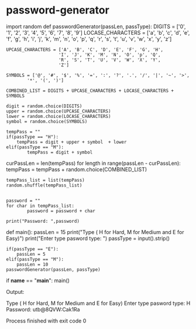 # password-generator
import random
def passwordGenerator(passLen, passType):
    DIGITS = ['0', '1', '2', '3', '4', '5', '6', '7', '8', '9'] 
    LOCASE_CHARACTERS = ['a', 'b', 'c', 'd', 'e', 'f', 'g', 'h', 
                        'i', 'j', 'k', 'm', 'n', 'o', 'p', 'q', 
                        'r', 's', 't', 'u', 'v', 'w', 'x', 'y', 
                        'z'] 

    UPCASE_CHARACTERS = ['A', 'B', 'C', 'D', 'E', 'F', 'G', 'H', 
                        'I', 'J', 'K', 'M', 'N', 'O', 'p', 'Q', 
                        'R', 'S', 'T', 'U', 'V', 'W', 'X', 'Y', 
                        'Z'] 

    SYMBOLS = ['@', '#', '$', '%', '=', ':', '?', '.', '/', '|', '~', '>', 
            '*', '(', ')'] 

    COMBINED_LIST = DIGITS + UPCASE_CHARACTERS + LOCASE_CHARACTERS + SYMBOLS 

    digit = random.choice(DIGITS) 
    upper = random.choice(UPCASE_CHARACTERS) 
    lower = random.choice(LOCASE_CHARACTERS) 
    symbol = random.choice(SYMBOLS) 
    
    tempPass = ""
    if(passType == "H"):
        tempPass = digit + upper + symbol  + lower 
    elif(passType == "M"):
            tempPass = digit + symbol
  curPassLen = len(tempPass)
    for length in range(passLen -  curPassLen): 
        tempPass = tempPass + random.choice(COMBINED_LIST) 

    tempPass_list = list(tempPass) 
    random.shuffle(tempPass_list) 


    password = "" 
    for char in tempPass_list: 
            password = password + char

    print("Password: ",password) 


def main():
    passLen = 15
    print("Type ( H for Hard, M for Medium and E for Easy)")
    print("Enter type pasword type: ")
    passType = input().strip()
    
    if(passType == "E"):
        passLen = 5
    elif(passType == "M"):
        passLen = 10
    passwordGenerator(passLen, passType)

if __name__ == "__main__":
    main()

Output:

Type ( H for Hard, M for Medium and E for Easy)
Enter type pasword type: 
H
Password:  utb@8QVW:Cak1Ra

Process finished with exit code 0

